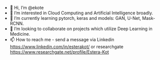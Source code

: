 - 👋 Hi, I’m @ekote
- 👀 I’m interested in Cloud Computing and Artificial Intelligence broadly. 
- 🌱 I’m currently learning pytorch, keras and models: GAN, U-Net, Mask-RCNN.
- 💞️ I’m looking to collaborate on projects which utilize Deep Learning in Medicine.
- 📫 How to reach me - send a message via Linkedin https://www.linkedin.com/in/esterakot/ or researchgate https://www.researchgate.net/profile/Estera-Kot 

<!---
ekote/ekote is a ✨ special ✨ repository because its `README.md` (this file) appears on your GitHub profile.
You can click the Preview link to take a look at your changes.
--->
